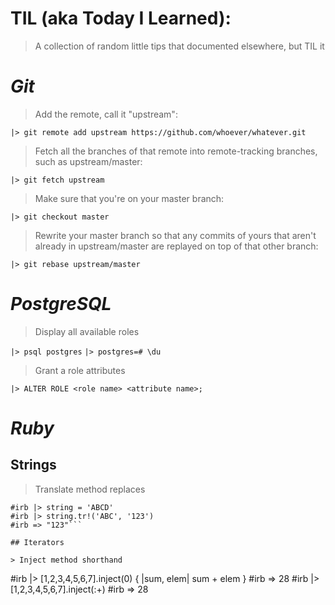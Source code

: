 # TIL (aka Today I Learned):
> A collection of random little tips that documented elsewhere, but TIL it

 # __*Git*__

> Add the remote, call it "upstream":

`|> git remote add upstream https://github.com/whoever/whatever.git`

> Fetch all the branches of that remote into remote-tracking branches,
> such as upstream/master:

`|> git fetch upstream`

> Make sure that you're on your master branch:

`|> git checkout master`

> Rewrite your master branch so that any commits of yours that
> aren't already in upstream/master are replayed on top of that
> other branch:

`|> git rebase upstream/master`

 # __*PostgreSQL*__

> Display all available roles

`|> psql postgres`
`|> postgres=# \du`

> Grant a role attributes

`|> ALTER ROLE <role name> <attribute name>;`

# __*Ruby*__

## Strings

> Translate method replaces

```
#irb |> string = 'ABCD'
#irb |> string.tr!('ABC', '123')
#irb => "123"```

## Iterators

> Inject method shorthand

```
#irb |> [1,2,3,4,5,6,7].inject(0) { |sum, elem| sum + elem }
#irb => 28
#irb |> [1,2,3,4,5,6,7].inject(:+)
#irb => 28
```
